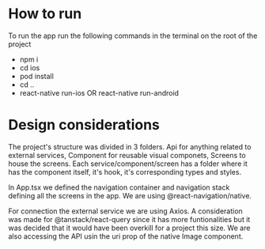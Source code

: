 # How to run

To run the app run the following commands in the terminal on the root of the project
- npm i
- cd ios
- pod install
- cd ..
- react-native run-ios OR react-native run-android

# Design considerations

The project's structure was divided in 3 folders. Api for anything related to external services, Component for reusable visual componets, Screens to house the screens. Each service/component/screen has a folder where it has the component itself, it's hook, it's corresponding types and styles.

In App.tsx we defined the navigation container and navigation stack defining all the screens in the app. We are using @react-navigation/native.

For connection the external service we are using Axios. A consideration was made for @tanstack/react-query since it has more funtionalities but it was decided that it would have been overkill for a project this size. We are also accessing the API usin the uri prop of the native Image component.
